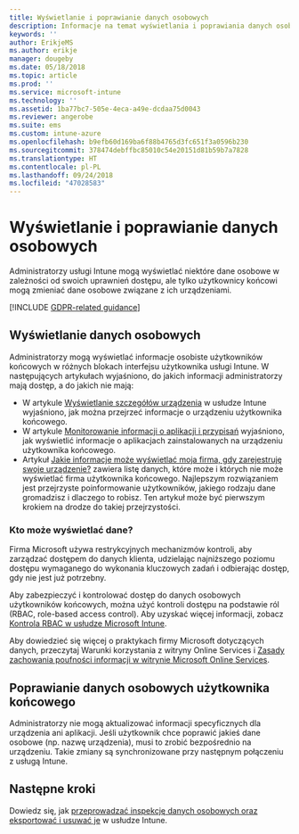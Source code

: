 ```yaml
---
title: Wyświetlanie i poprawianie danych osobowych
description: Informacje na temat wyświetlania i poprawiania danych osobowych.
keywords: ''
author: ErikjeMS
ms.author: erikje
manager: dougeby
ms.date: 05/18/2018
ms.topic: article
ms.prod: ''
ms.service: microsoft-intune
ms.technology: ''
ms.assetid: 1ba77bc7-505e-4eca-a49e-dcdaa75d0043
ms.reviewer: angerobe
ms.suite: ems
ms.custom: intune-azure
ms.openlocfilehash: b9efb60d169ba6f88b4765d3fc651f3a0596b230
ms.sourcegitcommit: 378474debffbc85010c54e20151d81b59b7a7828
ms.translationtype: HT
ms.contentlocale: pl-PL
ms.lasthandoff: 09/24/2018
ms.locfileid: "47028583"
---
```

# <a name="view-and-correct-personal-data"></a>Wyświetlanie i poprawianie danych osobowych

Administratorzy usługi Intune mogą wyświetlać niektóre dane osobowe w zależności od swoich uprawnień dostępu, ale tylko użytkownicy końcowi mogą zmieniać dane osobowe związane z ich urządzeniami.

[!INCLUDE [GDPR-related guidance](./includes/gdpr-dsr-and-stp-note.md)]


## <a name="view-personal-data"></a>Wyświetlanie danych osobowych

Administratorzy mogą wyświetlać informacje osobiste użytkowników końcowych w różnych blokach interfejsu użytkownika usługi Intune. W następujących artykułach wyjaśniono, do jakich informacji administratorzy mają dostęp, a do jakich nie mają:
- W artykule [Wyświetlanie szczegółów urządzenia](device-inventory.md) w usłudze Intune wyjaśniono, jak można przejrzeć informacje o urządzeniu użytkownika końcowego.
- W artykule [Monitorowanie informacji o aplikacji i przypisań](apps-monitor.md) wyjaśniono, jak wyświetlić informacje o aplikacjach zainstalowanych na urządzeniu użytkownika końcowego.
- Artykuł [Jakie informacje może wyświetlać moja firma, gdy zarejestruję swoje urządzenie?](https://docs.microsoft.com/intune-user-help/what-info-can-your-company-see-when-you-enroll-your-device-in-intune) zawiera listę danych, które może i których nie może wyświetlać firma użytkownika końcowego. Najlepszym rozwiązaniem jest przejrzyste poinformowanie użytkowników, jakiego rodzaju dane gromadzisz i dlaczego to robisz. Ten artykuł może być pierwszym krokiem na drodze do takiej przejrzystości.

### <a name="who-can-view-the-data"></a>Kto może wyświetlać dane?

Firma Microsoft używa restrykcyjnych mechanizmów kontroli, aby zarządzać dostępem do danych klienta, udzielając najniższego poziomu dostępu wymaganego do wykonania kluczowych zadań i odbierając dostęp, gdy nie jest już potrzebny. 

Aby zabezpieczyć i kontrolować dostęp do danych osobowych użytkowników końcowych, można użyć kontroli dostępu na podstawie ról (RBAC, role-based access control). Aby uzyskać więcej informacji, zobacz [Kontrola RBAC w usłudze Microsoft Intune](role-based-access-control.md).

Aby dowiedzieć się więcej o praktykach firmy Microsoft dotyczących danych, przeczytaj Warunki korzystania z witryny Online Services i [Zasady zachowania poufności informacji w witrynie Microsoft Online Services](http://go.microsoft.com/fwlink/p/?linkid=131004&clcid=0x409). 

## <a name="correct-end-user-personal-data"></a>Poprawianie danych osobowych użytkownika końcowego

Administratorzy nie mogą aktualizować informacji specyficznych dla urządzenia ani aplikacji. Jeśli użytkownik chce poprawić jakieś dane osobowe (np. nazwę urządzenia), musi to zrobić bezpośrednio na urządzeniu. Takie zmiany są synchronizowane przy następnym połączeniu z usługą Intune.


## <a name="next-steps"></a>Następne kroki

Dowiedz się, jak [przeprowadzać inspekcję danych osobowych oraz eksportować i usuwać je](privacy-data-audit-export-delete.md) w usłudze Intune.